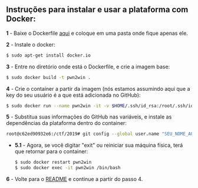 ## Instruções para instalar e usar a plataforma com Docker:

**1** - Baixe o Dockerfile [aqui](https://static.pwn2win.party/Dockerfile) e coloque em uma pasta onde fique apenas ele.

**2** - Instale o docker:
```bash
$ sudo apt-get install docker.io
```

**3** - Entre no diretório onde está o Dockerfile, e crie a imagem base:
```bash
$ sudo docker build -t pwn2win .
```

**4** - Crie o container a partir da imagem (nós estamos assumindo aqui que a key do seu usuário é a que está adicionada no GitHub):
```bash
$ sudo docker run --name pwn2win -it -v $HOME/.ssh/id_rsa:/root/.ssh/id_rsa pwn2win
```

**5** - Substitua suas informações do GitHub nas variáveis, e instale as dependências da plataforma dentro do container:
```bash
root@c62ed90932e6:/ctf/2019# git config --global user.name "SEU_NOME_AQUI" && git config --global user.email "SEU_EMAIL_AQUI" && git clone git@github.com:pwn2winctf/2019.git && cd $HOME_DIR/2019 && curl https://bootstrap.pypa.io/get-pip.py | sudo -H python && sudo -H python -m pip install -r pip-requirements.txt
```

 - **5.1** - Agora, se você digitar "exit" ou reiniciar sua máquina física, terá que retornar para o container:
   ```bash
   $ sudo docker restart pwn2win
   $ sudo docker exec -it pwn2win /bin/bash
   ```

**6** - Volte para o [README](README.pt.md) e continue a partir do passo 4.
 
 
